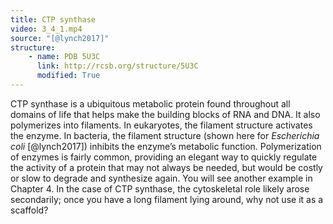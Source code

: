 ```yaml
---
title: CTP synthase
video: 3_4_1.mp4
source: "[@lynch2017]"
structure:
    - name: PDB 5U3C
      link: http://rcsb.org/structure/5U3C
      modified: True
---
```

CTP synthase is a ubiquitous metabolic protein found throughout all domains of life that helps make the building blocks of RNA and DNA. It also polymerizes into filaments. In eukaryotes, the filament structure activates the enzyme. In bacteria, the filament structure (shown here for *Escherichia coli* [@lynch2017]) inhibits the enzyme’s metabolic function. Polymerization of enzymes is fairly common, providing an elegant way to quickly regulate the activity of a protein that may not always be needed, but would be costly or slow to degrade and synthesize again. You will see another example in Chapter 4. In the case of CTP synthase, the cytoskeletal role likely arose secondarily; once you have a long filament lying around, why not use it as a scaffold?

